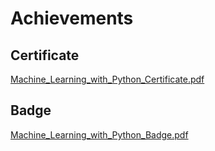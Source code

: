 

# Achievements
## Certificate
[Machine_Learning_with_Python_Certificate.pdf](https://prod-files-secure.s3.us-west-2.amazonaws.com/03e82b26-cccb-4906-bb56-adabcbdc0655/0f35a87e-0c16-48ac-af62-4e4cc34c6a19/Machine_Learning_with_Python_Certificate.pdf?X-Amz-Algorithm=AWS4-HMAC-SHA256&X-Amz-Content-Sha256=UNSIGNED-PAYLOAD&X-Amz-Credential=ASIAZI2LB4667CGTDCO5%2F20250206%2Fus-west-2%2Fs3%2Faws4_request&X-Amz-Date=20250206T201554Z&X-Amz-Expires=3600&X-Amz-Security-Token=IQoJb3JpZ2luX2VjEEsaCXVzLXdlc3QtMiJGMEQCIAu4WCTTGZVxiYLRput2UhSsXX8E3OfbHWNOkxPDXHB5AiAnwZbxZw%2FFjNg60CfZb4%2FmQN1zmv1CGc2PRS2B1KBs%2FSr%2FAwhjEAAaDDYzNzQyMzE4MzgwNSIM3DPYIukirU1iJaGOKtwDI1oh%2B4eReK%2FptPjCg9%2F8O0GaG19aSeVdBcpTwTiIbhTufrpD7jp%2FO9nfehd%2BsV4lvqb1%2FLHmcSMbU34sA97j0qUkV662pWK1SPlYoSHUzfNAXXsKhGwWuxZIv9JvwSGuInlVsWq1b3EWdsrokFt6zfsTSRhzOm0M2q1N4DIyThr%2BinH2%2Fp%2BimGADLYi1w3QjgnxCOn%2FwMLGTpDGsc%2BYL9E8agFSQaLv9qSgDspb8HkWiq35oTsDBlYq4iyhVBdsf0STij4kP6eKBYNQX2N9mtd5%2F0LH%2BlwcSetg%2FNPSu%2B0ej1L1kJa%2FhjNSaHSbuRtTALOGGeMgtdGzTUuGwJh0cORZPGvsuP0wsiMHBxFYXVCJ%2BKsLt%2Fs8PwxHKq0zVJxmhuzgyxKFhAUwdjgSUJMtBsYUjN9MVVBDD1%2Bd8RP%2BmGCCxhb2FgcKKUX8SkL7fFA3admMO5E%2F0GQrQwbn2AK0l7CM7PG4lyC124htSNJ8H9c6pmHNE53adqb5NLv1VDYxn5axQRm7xHYzRExQbGzhcM0Ae93Exqg3r0ZWtu2gQYmxDnRGz4DljPOZgAJbbuTs%2FHxjQJ%2BOPMUaJ7YNdq70VcDrCpGR98WeZ1Jp0VPHUuAowxXTEM2ty5pmsVXkwi%2FyTvQY6pgHc%2F9ryigdNjx%2Fq9w%2BY2%2BK3gOV%2BzLAr983RIqsKaICxsixrn0dmaYDMLF0z%2BRK3%2Bhh2OtmMuASL9%2B4EwRivbV9tvwovpX2ImKdw7uH2nY%2B%2FOqLXbEhLy1iB7WWw3HORvyB8U3k23uMcUgcUvEUdccS6KP16iggT5ce2fiQ8BhBd9gaqFIMwHVawy8nJ%2FBieMwIGAzvi87xT%2Flzrq4GiYwQFLpMS9KDY&X-Amz-Signature=a7c55b911ce9509d02f72e96775346744d59a6b7bd38defb399c385c8e76d9ef&X-Amz-SignedHeaders=host&x-id=GetObject)
## Badge
[Machine_Learning_with_Python_Badge.pdf](https://prod-files-secure.s3.us-west-2.amazonaws.com/03e82b26-cccb-4906-bb56-adabcbdc0655/ff622a22-73d6-44e3-9c7b-e89a8e61b7aa/Machine_Learning_with_Python_Badge.pdf?X-Amz-Algorithm=AWS4-HMAC-SHA256&X-Amz-Content-Sha256=UNSIGNED-PAYLOAD&X-Amz-Credential=ASIAZI2LB4667CGTDCO5%2F20250206%2Fus-west-2%2Fs3%2Faws4_request&X-Amz-Date=20250206T201554Z&X-Amz-Expires=3600&X-Amz-Security-Token=IQoJb3JpZ2luX2VjEEsaCXVzLXdlc3QtMiJGMEQCIAu4WCTTGZVxiYLRput2UhSsXX8E3OfbHWNOkxPDXHB5AiAnwZbxZw%2FFjNg60CfZb4%2FmQN1zmv1CGc2PRS2B1KBs%2FSr%2FAwhjEAAaDDYzNzQyMzE4MzgwNSIM3DPYIukirU1iJaGOKtwDI1oh%2B4eReK%2FptPjCg9%2F8O0GaG19aSeVdBcpTwTiIbhTufrpD7jp%2FO9nfehd%2BsV4lvqb1%2FLHmcSMbU34sA97j0qUkV662pWK1SPlYoSHUzfNAXXsKhGwWuxZIv9JvwSGuInlVsWq1b3EWdsrokFt6zfsTSRhzOm0M2q1N4DIyThr%2BinH2%2Fp%2BimGADLYi1w3QjgnxCOn%2FwMLGTpDGsc%2BYL9E8agFSQaLv9qSgDspb8HkWiq35oTsDBlYq4iyhVBdsf0STij4kP6eKBYNQX2N9mtd5%2F0LH%2BlwcSetg%2FNPSu%2B0ej1L1kJa%2FhjNSaHSbuRtTALOGGeMgtdGzTUuGwJh0cORZPGvsuP0wsiMHBxFYXVCJ%2BKsLt%2Fs8PwxHKq0zVJxmhuzgyxKFhAUwdjgSUJMtBsYUjN9MVVBDD1%2Bd8RP%2BmGCCxhb2FgcKKUX8SkL7fFA3admMO5E%2F0GQrQwbn2AK0l7CM7PG4lyC124htSNJ8H9c6pmHNE53adqb5NLv1VDYxn5axQRm7xHYzRExQbGzhcM0Ae93Exqg3r0ZWtu2gQYmxDnRGz4DljPOZgAJbbuTs%2FHxjQJ%2BOPMUaJ7YNdq70VcDrCpGR98WeZ1Jp0VPHUuAowxXTEM2ty5pmsVXkwi%2FyTvQY6pgHc%2F9ryigdNjx%2Fq9w%2BY2%2BK3gOV%2BzLAr983RIqsKaICxsixrn0dmaYDMLF0z%2BRK3%2Bhh2OtmMuASL9%2B4EwRivbV9tvwovpX2ImKdw7uH2nY%2B%2FOqLXbEhLy1iB7WWw3HORvyB8U3k23uMcUgcUvEUdccS6KP16iggT5ce2fiQ8BhBd9gaqFIMwHVawy8nJ%2FBieMwIGAzvi87xT%2Flzrq4GiYwQFLpMS9KDY&X-Amz-Signature=9b257c14532e5e5631cc6666f3af9275eac3439d587e7b45d0421083c0a38790&X-Amz-SignedHeaders=host&x-id=GetObject)